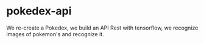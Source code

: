 # pokedex-api
We re-create a Pokedex, we build an API Rest with tensorflow, we recognize images of pokemon's and recognize it.
